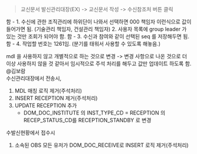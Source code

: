> 교신문서 발신관리대장(EX) -> 교신문서 작성 -> 수신참조처 버튼 클릭

함 - 1. 수신에 관한 조직관리에 하위단이 나와서 선택하면 000 책임자 이런식으로 값이 들어가면 됨. (기술관리 책임자, 건설관리 책임자)
2. 사용자 목록에 group leader 가 있는 것만 조회가 되어야 함.
함 - 3. 수신과 참여와 같이 선택된 seq 를 저장해두면 됨.
함 - 4. 작업할 번호는 1261임. (분기를 태워서 사용할 수 있도록 해놓음.)


mdl 을 사용하지 않고 개별적으로 하는 것으로 변경 ->
변경 사항으로 나온 것으로 더 이상 사용하지 않을 것 같아서 임시적으로 주석 처리를 해두고 값만 업데이트 하도록 함.
@김보람  
수신관리대장에서 전송시, 
1. MDL 매칭 로직 제거(주석처리)
2. INSERT RECEPTION 제거(주석처리)
3. UPDATE RECEPTION 추가
   - DOM_DOC_INSTITUTE 의 INST_TYPE_CD = RECEPTION 의 RECEP_STATUS_CD를 RECEPTION_STANDBY 로 변경

수발신현황에서 접수시
1. 소속된 OBS 모든 유저가 DOM_DOC_RECEIVE로 INSERT 로직 제거(주석처리)

